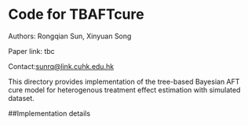 # Code for TBAFTcure
Authors: Rongqian Sun, Xinyuan Song

Paper link: tbc

Contact:<sunrq@link.cuhk.edu.hk>

This directory provides implementation of the tree-based Bayesian AFT cure model for heterogenous treatment effect estimation with simulated dataset.

##Implementation details
